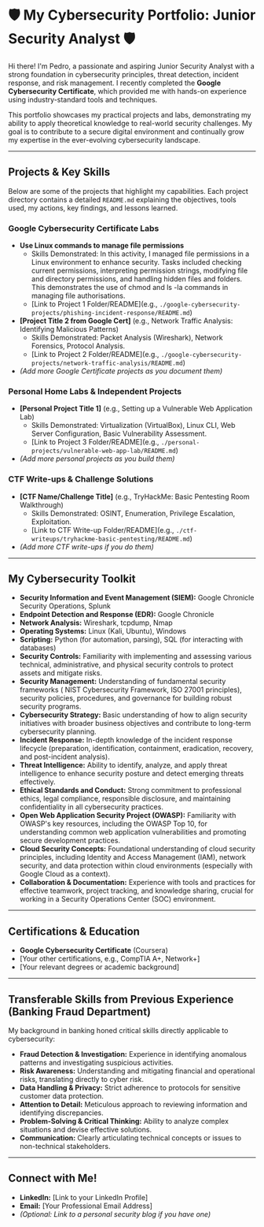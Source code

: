 # 🛡️ My Cybersecurity Portfolio: Junior Security Analyst 🛡️

Hi there! I'm Pedro, a passionate and aspiring Junior Security Analyst with a strong foundation in cybersecurity principles, threat detection, incident response, and risk management. I recently completed the **Google Cybersecurity Certificate**, which provided me with hands-on experience using industry-standard tools and techniques.

This portfolio showcases my practical projects and labs, demonstrating my ability to apply theoretical knowledge to real-world security challenges. My goal is to contribute to a secure digital environment and continually grow my expertise in the ever-evolving cybersecurity landscape.

---

## **Projects & Key Skills**

Below are some of the projects that highlight my capabilities. Each project directory contains a detailed `README.md` explaining the objectives, tools used, my actions, key findings, and lessons learned.

### **Google Cybersecurity Certificate Labs**
* **Use Linux commands to manage file permissions** 
    * Skills Demonstrated: In this activity, I managed file permissions in a Linux environment to enhance security. Tasks included checking current permissions, interpreting permission strings, modifying file and directory permissions, and handling hidden files and folders. This demonstrates the use of chmod and ls -la commands in managing file authorisations.
    * [Link to Project 1 Folder/README](e.g., `./google-cybersecurity-projects/phishing-incident-response/README.md`)
* **[Project Title 2 from Google Cert]** (e.g., Network Traffic Analysis: Identifying Malicious Patterns)
    * Skills Demonstrated: Packet Analysis (Wireshark), Network Forensics, Protocol Analysis.
    * [Link to Project 2 Folder/README](e.g., `./google-cybersecurity-projects/network-traffic-analysis/README.md`)
* *(Add more Google Certificate projects as you document them)*

### **Personal Home Labs & Independent Projects**
* **[Personal Project Title 1]** (e.g., Setting up a Vulnerable Web Application Lab)
    * Skills Demonstrated: Virtualization (VirtualBox), Linux CLI, Web Server Configuration, Basic Vulnerability Assessment.
    * [Link to Project 3 Folder/README](e.g., `./personal-projects/vulnerable-web-app-lab/README.md`)
* *(Add more personal projects as you build them)*

### **CTF Write-ups & Challenge Solutions**
* **[CTF Name/Challenge Title]** (e.g., TryHackMe: Basic Pentesting Room Walkthrough)
    * Skills Demonstrated: OSINT, Enumeration, Privilege Escalation, Exploitation.
    * [Link to CTF Write-up Folder/README](e.g., `./ctf-writeups/tryhackme-basic-pentesting/README.md`)
* *(Add more CTF write-ups if you do them)*

---

## **My Cybersecurity Toolkit**

* **Security Information and Event Management (SIEM):** Google Chronicle Security Operations, Splunk
* **Endpoint Detection and Response (EDR):** Google Chronicle
* **Network Analysis:** Wireshark, tcpdump, Nmap
* **Operating Systems:** Linux (Kali, Ubuntu), Windows
* **Scripting:** Python (for automation, parsing), SQL (for interacting with databases)
* **Security Controls:** Familiarity with implementing and assessing various technical, administrative, and physical security controls to protect assets and mitigate risks.
* **Security Management:** Understanding of fundamental security frameworks ( NIST Cybersecurity Framework, ISO 27001 principles), security policies, procedures, and governance for building robust security programs.
* **Cybersecurity Strategy:** Basic understanding of how to align security initiatives with broader business objectives and contribute to long-term cybersecurity planning.
* **Incident Response:** In-depth knowledge of the incident response lifecycle (preparation, identification, containment, eradication, recovery, and post-incident analysis).
* **Threat Intelligence:** Ability to identify, analyze, and apply threat intelligence to enhance security posture and detect emerging threats effectively.
* **Ethical Standards and Conduct:** Strong commitment to professional ethics, legal compliance, responsible disclosure, and maintaining confidentiality in all cybersecurity practices.
* **Open Web Application Security Project (OWASP):** Familiarity with OWASP's key resources, including the OWASP Top 10, for understanding common web application vulnerabilities and promoting secure development practices.
* **Cloud Security Concepts:** Foundational understanding of cloud security principles, including Identity and Access Management (IAM), network security, and data protection within cloud environments (especially with Google Cloud as a context).
* **Collaboration & Documentation:** Experience with tools and practices for effective teamwork, project tracking, and knowledge sharing, crucial for working in a Security Operations Center (SOC) environment.


---

## **Certifications & Education**

* **Google Cybersecurity Certificate** (Coursera)
* [Your other certifications, e.g., CompTIA A+, Network+]
* [Your relevant degrees or academic background]

---

## **Transferable Skills from Previous Experience (Banking Fraud Department)**

My background in banking honed critical skills directly applicable to cybersecurity:
* **Fraud Detection & Investigation:** Experience in identifying anomalous patterns and investigating suspicious activities.
* **Risk Awareness:** Understanding and mitigating financial and operational risks, translating directly to cyber risk.
* **Data Handling & Privacy:** Strict adherence to protocols for sensitive customer data protection.
* **Attention to Detail:** Meticulous approach to reviewing information and identifying discrepancies.
* **Problem-Solving & Critical Thinking:** Ability to analyze complex situations and devise effective solutions.
* **Communication:** Clearly articulating technical concepts or issues to non-technical stakeholders.

---

## **Connect with Me!**

* **LinkedIn:** [Link to your LinkedIn Profile]
* **Email:** [Your Professional Email Address]
* *(Optional: Link to a personal security blog if you have one)*
